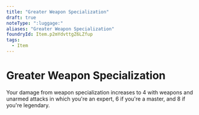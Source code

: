 ```yaml
---
title: "Greater Weapon Specialization"
draft: true
noteType: ":luggage:"
aliases: "Greater Weapon Specialization"
foundryId: Item.p2mYdvttgZ6LZfup
tags:
  - Item
---
```


# Greater Weapon Specialization

Your damage from weapon specialization increases to 4 with weapons and unarmed attacks in which you're an expert, 6 if you're a master, and 8 if you're legendary.
